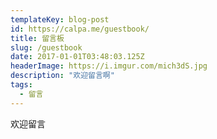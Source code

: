 ```yaml
---
templateKey: blog-post
id: https://calpa.me/guestbook/
title: 留言板
slug: /guestbook
date: 2017-01-01T03:48:03.125Z
headerImage: https://i.imgur.com/mich3dS.jpg
description: "欢迎留言啊"
tags:
  - 留言
---
```


欢迎留言

